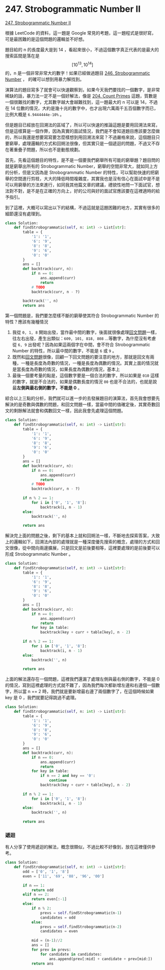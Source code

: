 # 247. Strobogrammatic Number II

[247. Strobogrammatic Number II](https://leetcode.com/problems/strobogrammatic-number-ii/)

根據 LeetCode 的資料，這一題是 Google 常見的考題，這一題程式是很好寫，可是最困難的是這個問題的邏輯並不好想。

題目給的 n 的長度最大是到 14 ，看起來很小，不過這個數字真正代表的是最大的搜索區間是落在是 $$[10^{13}, 10^{14}] $$ 的，n 是一個非常非常大的數字！如果已經做過題目 [246. Strobogrammatic Number](../other/strobogrammatic-number.md) ， 的確可以想到用暴力解找到。

演算法的題目寫多了就會可以快速觀察到，如果今天我們要找的一個數字，是非常稀缺的話，暴力法一定不是一個好解法，像是 [204. Count Primes](../math/count-primes.md) 這題，質數是一個很難找的數字，尤其數字越大會越難找到，這一題最大的 n 可以是 14，不過在 14 位數的情況，大約是幾十兆的數字中，也才出現六萬兩千五百個數字而已，比例大概是 `6.9444444e-10%` 。

但是題目已經放在回溯法的區域了，所以可以快速的推論這題是要用回溯法來寫，但是這樣算是一個作弊，因為真實的面試情況，我們是不會知道題目應該要怎麼做的，所以我還是想要寫寫要怎麼樣想到用回溯法來寫？不過嚴格來說，這個題目只要窮舉，處理邏輯的方式和回朔法很像，但其實只是一個遞迴的問題，不過又不存在著重疊子問題，所以也不是動態規劃。

首先，先看這個題目的特性，是不是一個要我們窮舉所有可能的窮舉題？題目問的就是窮舉出所有的 Strobogrammatic Number，窮舉的空間非常大，就如同上方的分析，但是又因為是 Strobogrammatic Number 的特性，可以幫助快速的把窮舉的空間進行剪枝，大大的降低時間複雜度，其實我也是沒有信心在面試中是不是可以用窮舉的方法來進行，如同我其他篇文章的建議，禮貌性地問一下面試官，想法對不對，是不是在正確的方向上，好的公司與好的面試官應該要在這裡適時的給予指引。

到了這裡，大概可以寫出以下的結構，不過這就是這題困難的地方，其實有很多的細節還沒有處理到。

```python
class Solution:
    def findStrobogrammatic(self, n: int) -> List[str]:
        table = {
            '1': '1',
            '6': '9',
            '8': '8',
            '9': '6',
            '0': '0'
        }
        ans = []
        def backtrack(curr, n):
            if n == 0:
                ans.append(curr)
                return
            # TODO
            backtrack(curr, n - ?)
            
        backtrack('', n)
        return ans
```

第一個問題是，我們要怎麼樣不斷的窮舉使其符合 Strobogrammatic Number 的特性？應該有幾種情況

1. 我從 `0, 1, 8`  開始出發，當作最中間的數字，後面就很像處理[回文問題](../../classic-problems/palindrome/)一樣，往左右出發，產生出類似：`609, 101, 818, 808` ...等數字，為什麼沒有考慮從 `6, 9` 出發呢？因為如果這兩個字在中間，會不符合 Strobogrammatic Number 的特性，所以最中間的數字，不能是 `6` 或 `9` 。
2. 既然和[回文問題](../../classic-problems/palindrome/)很像，回顧一下回文問題的要注意的地方，那就是回文有兩種，一種是長度為奇數的情況，一種是長度為偶數的情況。其實上面的情況就是當長度為奇數的情況，如果長度為偶數的情況，基本上
3. 最後一個要考量的點是，這個數字要是一個合法的數字，所以如果是 `010` 這樣的數字，就是不合法的，如果是偶數長度的情況 `00` 也是不合法的，也就是說最**左側與最右側的數字，不能是 0** 。

綜合以上三點的分析，我們就可以進一步的去發展題目的演算法，首先我會想要先解決的是奇數與偶數的問題，和回文問題一樣，當最中間的值確定後，其實奇數回文的剩餘解法就會和偶數回文一樣，因此我會先處理這個問題。

```python
class Solution:
    def findStrobogrammatic(self, n: int) -> List[str]:
        table = {
            '1': '1',
            '6': '9',
            '8': '8',
            '9': '6',
            '0': '0'
        }
        ans = []
        def backtrack(curr, n):
            if n == 0:
                ans.append(curr)
                return
            # TODO
            backtrack(curr, n - ?)
        
        if n % 2 == 1:
            for i in ['0', '1', '8']:
                backtrack(i, n - 1)
        else:
            backtrack('', n)
            
        return ans
```

解決完上面的問題之後，剩下的基本上就和回朔法一樣，不斷地去探索答案，大致上的邏輯如下，回溯法內部的處理就是一種深度優先搜索的概念，處理的方式和回文很像，從中間向兩邊擴展，只是回文是前後要相等，這裡要處理的是前後要可以形成 Strobogrammatic Number 。

```python
class Solution:
    def findStrobogrammatic(self, n: int) -> List[str]:
        table = {
            '1': '1',
            '6': '9',
            '8': '8',
            '9': '6',
            '0': '0'
        }
        ans = []
        def backtrack(curr, n):
            if n == 0:
                ans.append(curr)
                return
            for key in table:
                backtrack(key + curr + table[key], n - 2)
        
        if n % 2 == 1:
            for i in ['0', '1', '8']:
                backtrack(i, n - 1)
        else:
            backtrack('', n)
            
        return ans
```

上面的解法還存在一個問題，這裡我們還漏了處理左側與最右側的數字，不能是 0 的情況，寫到這裡處理的方式就不難了，因為我們每次都新增左邊和右邊個一個數字，所以當 n == 2 時，我們就是要新增最右邊了兩個數字了，在這個時候如果 key 是 0 ，我們就要記得跳過不處理。

```python
class Solution:
    def findStrobogrammatic(self, n: int) -> List[str]:
        table = {
            '1': '1',
            '6': '9',
            '8': '8',
            '9': '6',
            '0': '0'
        }
        ans = []
        def backtrack(curr, n):
            if n == 0:
                ans.append(curr)
                return
            for key in table:
                if n == 2 and key == '0':
                    continue
                backtrack(key + curr + table[key], n - 2)
        
        if n % 2 == 1:
            for i in ['0', '1', '8']:
                backtrack(i, n - 1)
        else:
            backtrack('', n)
            
        return ans
```

### 遞迴

有人分享了使用遞迴的解法，概念很類似，不過比較不好像到，放在這裡僅供參考。

```python
class Solution:
    def findStrobogrammatic(self, n: int) -> List[str]:
        odd = ['0', '1', '8']
        even = ['11', '69', '88', '96', '00']
        
        if n == 1:
            return odd
        elif n == 2:
            return even[:-1]
        else:
            if n % 2:
                prevs = self.findStrobogrammatic(n-1)
                candidates = odd
            else:
                prevs = self.findStrobogrammatic(n-2)
                candidates = even
            
            mid = (n-1)//2
            ans = []
            for prev in prevs:
                for candidate in candidates:
                    ans.append(prev[:mid] + candidate + prev[mid:])
            return ans
```

